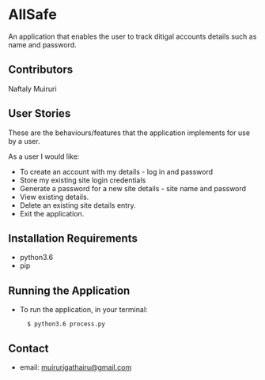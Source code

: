 # AllSafe
An application that enables the user to track ditigal accounts details such as name and password.

## Contributors
Naftaly Muiruri 

## User Stories
These are the behaviours/features that the application implements for use by a user.

As a user I would like:
* To create an account with my details - log in and password
* Store my existing site login credentials
* Generate a password for a new site details - site name and password
* View existing details.
* Delete an existing site details entry.
* Exit the application.


## Installation Requirements
* python3.6
* pip


## Running the Application
* To run the application, in your terminal:

        $ python3.6 process.py
        
## Contact
* email: muirurigathairu@gmail.com
